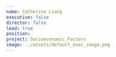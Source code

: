 ```yaml
---
name: Catherine Liang
executive: false
director: false
lead: true
position:  
project: Socioeconomic Factors
image: ../assets/default_exec_image.png
---
```

